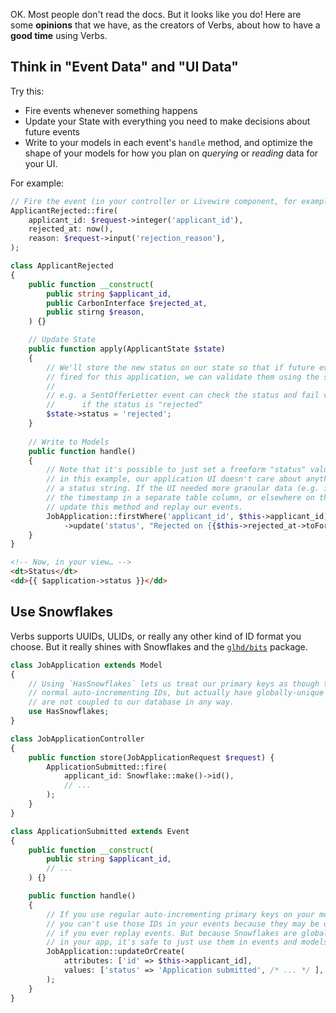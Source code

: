 OK. Most people don't read the docs. But it looks like you do! Here are some **opinions**
that we have, as the creators of Verbs, about how to have a **good time** using Verbs.

## Think in "Event Data" and "UI Data"

Try this:

- Fire events whenever something happens
- Update your State with everything you need to make decisions about future events
- Write to your models in each event's `handle` method, and optimize the shape of your models
  for how you plan on _querying_ or _reading_ data for your UI.

For example:

```php
// Fire the event (in your controller or Livewire component, for example)
ApplicantRejected::fire(
    applicant_id: $request->integer('applicant_id'),
    rejected_at: now(),
    reason: $request->input('rejection_reason'),
);
```

```php
class ApplicantRejected
{
    public function __construct(
        public string $applicant_id,
        public CarbonInterface $rejected_at,
        public stirng $reason,
    ) {}

    // Update State
    public function apply(ApplicantState $state)
    {
        // We'll store the new status on our state so that if future events are
        // fired for this application, we can validate them using the status
        // 
        // e.g. a SentOfferLetter event can check the status and fail validation
        //      if the status is "rejected"
        $state->status = 'rejected';
    }
    
    // Write to Models
    public function handle()
    {
        // Note that it's possible to just set a freeform "status" value here, because
        // in this example, our application UI doesn't care about anything other than
        // a status string. If the UI needed more granular data (e.g. if it wanted to show
        // the timestamp in a separate table column, or elsewhere on the page), we could
        // update this method and replay our events. 
        JobApplication::firstWhere('applicant_id', $this->applicant_id)
            ->update('status', "Rejected on {{$this->rejected_at->toFormattedDateString()}}");
    }
}
```

```html
<!-- Now, in your view… -->
<dt>Status</dt>
<dd>{{ $application->status }}</dd>
```

## Use Snowflakes

Verbs supports UUIDs, ULIDs, or really any other kind of ID format you choose. But it really
shines with Snowflakes and the [`glhd/bits`](https://github.com/glhd/bits) package.

```php
class JobApplication extends Model
{
    // Using `HasSnowflakes` lets us treat our primary keys as though they were
    // normal auto-incrementing IDs, but actually have globally-unique IDs that
    // are not coupled to our database in any way.
    use HasSnowflakes;
}
```

```php
class JobApplicationController
{
    public function store(JobApplicationRequest $request) {
        ApplicationSubmitted::fire(
            applicant_id: Snowflake::make()->id(),
            // ...
        );
    }
}
```

```php
class ApplicationSubmitted extends Event
{
    public function __construct(
        public string $applicant_id,
        // ...
    ) {}

    public function handle()
    {
        // If you use regular auto-incrementing primary keys on your models,
        // you can't use those IDs in your events because they may be different
        // if you ever replay events. But because Snowflakes are globally unique
        // in your app, it's safe to just use them in events and models.
        JobApplication::updateOrCreate(
            attributes: ['id' => $this->applicant_id],
            values: ['status' => 'Application submitted', /* ... */ ],
        );
    }
}
```
